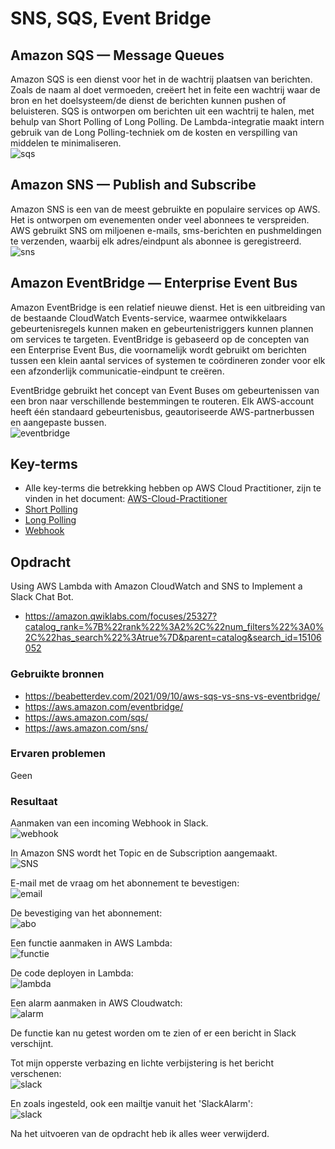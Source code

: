 # SNS, SQS, Event Bridge
## Amazon SQS — Message Queues
Amazon SQS is een dienst voor het in de wachtrij plaatsen van berichten. Zoals de naam al doet vermoeden, creëert het in feite een wachtrij waar de bron en het doelsysteem/de dienst de berichten kunnen pushen of beluisteren. SQS is ontworpen om berichten uit een wachtrij te halen, met behulp van Short Polling of Long Polling. De Lambda-integratie maakt intern gebruik van de Long Polling-techniek om de kosten en verspilling van middelen te minimaliseren.  
![sqs](../00_includes/AWS-25SQS.png)

## Amazon SNS — Publish and Subscribe
Amazon SNS is een van de meest gebruikte en populaire services op AWS. Het is ontworpen om evenementen onder veel abonnees te verspreiden. AWS gebruikt SNS om miljoenen e-mails, sms-berichten en pushmeldingen te verzenden, waarbij elk adres/eindpunt als abonnee is geregistreerd.  
![sns](../00_includes/AWS-25SNS.png)

## Amazon EventBridge — Enterprise Event Bus
Amazon EventBridge is een relatief nieuwe dienst. Het is een uitbreiding van de bestaande CloudWatch Events-service, waarmee ontwikkelaars gebeurtenisregels kunnen maken en gebeurtenistriggers kunnen plannen om services te targeten. EventBridge is gebaseerd op de concepten van een Enterprise Event Bus, die voornamelijk wordt gebruikt om berichten tussen een klein aantal services of systemen te coördineren zonder voor elk een afzonderlijk communicatie-eindpunt te creëren.

EventBridge gebruikt het concept van Event Buses om gebeurtenissen van een bron naar verschillende bestemmingen te routeren. Elk AWS-account heeft één standaard gebeurtenisbus, geautoriseerde AWS-partnerbussen en aangepaste bussen.  
![eventbridge](../00_includes/AWS-25EventBridge.png)

## Key-terms
- Alle key-terms die betrekking hebben op AWS Cloud Practitioner, zijn te vinden in het document: [AWS-Cloud-Practitioner](../beschrijvingen/aws-cloud-practitioner.md)  
- [Short Polling](../beschrijvingen/aws-cloud-practitioner.md#PollingTechniques)
- [Long Polling](../beschrijvingen/aws-cloud-practitioner.md#PollingTechniques)
- [Webhook](../beschrijvingen/aws-cloud-practitioner.md#Webhook)

## Opdracht
Using AWS Lambda with Amazon CloudWatch and SNS to Implement a Slack Chat Bot.  
- https://amazon.qwiklabs.com/focuses/25327?catalog_rank=%7B%22rank%22%3A2%2C%22num_filters%22%3A0%2C%22has_search%22%3Atrue%7D&parent=catalog&search_id=15106052 
### Gebruikte bronnen
- https://beabetterdev.com/2021/09/10/aws-sqs-vs-sns-vs-eventbridge/
- https://aws.amazon.com/eventbridge/
- https://aws.amazon.com/sqs/
- https://aws.amazon.com/sns/

### Ervaren problemen
Geen

### Resultaat
Aanmaken van een incoming Webhook in Slack.  
![webhook](../00_includes/AWS-25a.png)

In Amazon SNS wordt het Topic en de Subscription aangemaakt.  
![SNS](../00_includes/AWS-25d.png)

E-mail met de vraag om het abonnement te bevestigen:  
![email](../00_includes/AWS-25b.png)

De bevestiging van het abonnement:  
![abo](../00_includes/AWS-25c.png)

Een functie aanmaken in AWS Lambda:  
![functie](../00_includes/AWS-25e.png)

De code deployen in Lambda:  
![lambda](../00_includes/AWS-25f.png)

Een alarm aanmaken in AWS Cloudwatch:  
![alarm](../00_includes/AWS-25h.png)

De functie kan nu getest worden om te zien of er een bericht in Slack verschijnt.

Tot mijn opperste verbazing en lichte verbijstering is het bericht verschenen:  
![slack](../00_includes/AWS-25i.png)

En zoals ingesteld, ook een mailtje vanuit het 'SlackAlarm':  
![slack](../00_includes/AWS-25j.png)

Na het uitvoeren van de opdracht heb ik alles weer verwijderd.